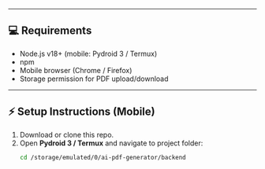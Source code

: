 
---

## 💻 Requirements

- Node.js v18+ (mobile: Pydroid 3 / Termux)
- npm
- Mobile browser (Chrome / Firefox)
- Storage permission for PDF upload/download

---

## ⚡ Setup Instructions (Mobile)

1. Download or clone this repo.
2. Open **Pydroid 3 / Termux** and navigate to project folder:
   ```bash
   cd /storage/emulated/0/ai-pdf-generator/backend
   
